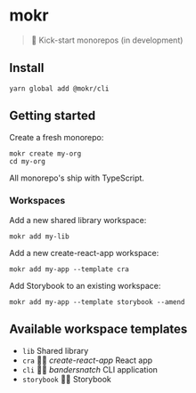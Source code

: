# mokr

> 👢 Kick-start monorepos (in development)

## Install

```
yarn global add @mokr/cli
```

## Getting started

Create a fresh monorepo:

```
mokr create my-org
cd my-org
```

All monorepo's ship with TypeScript.

### Workspaces

Add a new shared library workspace:

```
mokr add my-lib
```

Add a new create-react-app workspace:

```
mokr add my-app --template cra
```

Add Storybook to an existing workspace:

```
mokr add my-app --template storybook --amend
```

## Available workspace templates

- `lib` Shared library
- `cra` 👷‍♂️ _create-react-app_ React app
- `cli` 👷‍♂️ _bandersnatch_ CLI application
- `storybook` 👷‍♂️ Storybook
